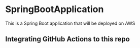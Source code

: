 # SpringBootApplication
This is a Spring Boot application that will be deployed on AWS


## Integrating GitHub Actions to this repo
